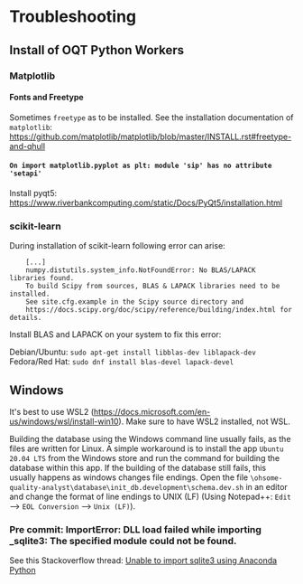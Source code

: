 # Troubleshooting


## Install of OQT Python Workers


### Matplotlib


#### Fonts and Freetype

Sometimes `freetype` as to be installed. See the installation documentation of `matplotlib`: https://github.com/matplotlib/matplotlib/blob/master/INSTALL.rst#freetype-and-qhull


#### `On import matplotlib.pyplot as plt: module 'sip' has no attribute 'setapi'`

Install pyqt5: https://www.riverbankcomputing.com/static/Docs/PyQt5/installation.html


### scikit-learn

During installation of scikit-learn following error can arise:
```
    [...]
    numpy.distutils.system_info.NotFoundError: No BLAS/LAPACK libraries found.
    To build Scipy from sources, BLAS & LAPACK libraries need to be installed.
    See site.cfg.example in the Scipy source directory and
    https://docs.scipy.org/doc/scipy/reference/building/index.html for details.
```

Install BLAS and LAPACK on your system to fix this error:

Debian/Ubuntu: `sudo apt-get install libblas-dev liblapack-dev`
Fedora/Red Hat: `sudo dnf install blas-devel lapack-devel`

## Windows

It's best to use WSL2 (https://docs.microsoft.com/en-us/windows/wsl/install-win10). Make sure to have WSL2 installed, not WSL.

Building the database using the Windows command line usually fails, as the files are written for Linux. A simple workaround is to install the app `Ubuntu 20.04 LTS` from the Windows store and run the command for building the database within this app. 
If the building of the database still fails, this usually happens as windows changes file endings. Open the file `\ohsome-quality-analyst\database\init_db.development\schema.dev.sh` in an editor and change the format of line endings to UNIX (LF) (Using Notepad++: `Edit` --> `EOL Conversion` --> `Unix (LF)`).


### Pre commit: ImportError: DLL load failed while importing \_sqlite3: The specified module could not be found.

See this Stackoverflow thread: [Unable to import sqlite3 using Anaconda Python](https://stackoverflow.com/questions/54876404/unable-to-import-sqlite3-using-anaconda-python)

